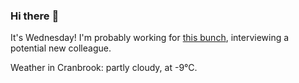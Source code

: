 ### Hi there :wave:

It's Wednesday! I'm probably working for [this bunch](https://github.com/kohofinancial), interviewing a potential new colleague.

Weather in Cranbrook: partly cloudy, at -9°C.
